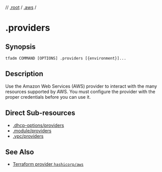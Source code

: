 // [.root] / [.aws] /

# .providers

## Synopsis

```
tfadm COMMAND [OPTIONS] .providers [{environment}]...
```

## Description

Use the Amazon Web Services (AWS) provider to interact with the many resources supported by AWS. You must configure the provider with the proper credentials before you can use it.

## Direct Sub-resources

- [.dhcp-options/providers](../../networking/.tfadm/resources/.dhcp-options/providers.md)
- [.module/providers](.module/providers.md)
- [.vpc/providers](../../networking/.tfadm/resources/.vpc/providers.md)

## See Also

- [Terraform provider `hashicorp/aws`](https://registry.terraform.io/providers/hashicorp/aws/latest)

[.aws]: README.md
[.root]: ../../../.tfadm/resources/README.md
